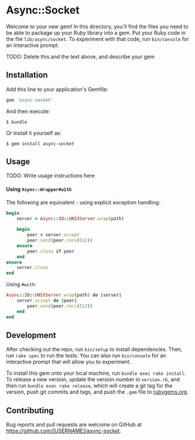 # Async::Socket

Welcome to your new gem! In this directory, you'll find the files you need to be able to package up your Ruby library into a gem. Put your Ruby code in the file `lib/async/socket`. To experiment with that code, run `bin/console` for an interactive prompt.

TODO: Delete this and the text above, and describe your gem

## Installation

Add this line to your application's Gemfile:

```ruby
gem 'async-socket'
```

And then execute:

    $ bundle

Or install it yourself as:

    $ gem install async-socket

## Usage

TODO: Write usage instructions here

#### Using `Async::Wrapper#with`

The following are equivalent - using explicit exception handling:

```ruby
begin
	server = Async::IO::UNIXServer.wrap(path)
	
	begin
		peer = server.accept
		peer.send(peer.recv(512))
	ensure
		peer.close if peer
	end
ensure
	server.close
end
```

Using `#with`:

```ruby
Async::IO::UNIXServer.wrap(path) do |server|
	server.accept do |peer|
		peer.send(peer.recv(512))
	end
end
```

## Development

After checking out the repo, run `bin/setup` to install dependencies. Then, run `rake spec` to run the tests. You can also run `bin/console` for an interactive prompt that will allow you to experiment.

To install this gem onto your local machine, run `bundle exec rake install`. To release a new version, update the version number in `version.rb`, and then run `bundle exec rake release`, which will create a git tag for the version, push git commits and tags, and push the `.gem` file to [rubygems.org](https://rubygems.org).

## Contributing

Bug reports and pull requests are welcome on GitHub at https://github.com/[USERNAME]/async-socket.

